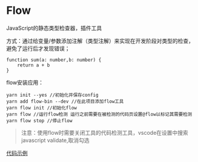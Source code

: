 # Flow
JavaScript的静态类型检查器，插件工具

方式：通过给变量/参数添加注解（类型注解）来实现在开发阶段对类型的检查，避免了运行后才发现错误；
```
function sum(a: number,b: number) {
    return a + b
}
```
flow安装应用：
```
yarn init --yes //初始化并保存config
yarn add flow-bin --dev //在此项目添加flow工具
yarn flow init //初始化flow
yarn flow //运行flow检测 运行之前需要在被检测的代码页设置@flow以标记其需要检测 
yarn flow stop //停止flow
```
>注意：使用flow时需要关闭工具的代码检测工具，vscode在设置中搜索javascript validate,取消勾选

[代码示例](/TypeScript/flow/flow.js)
